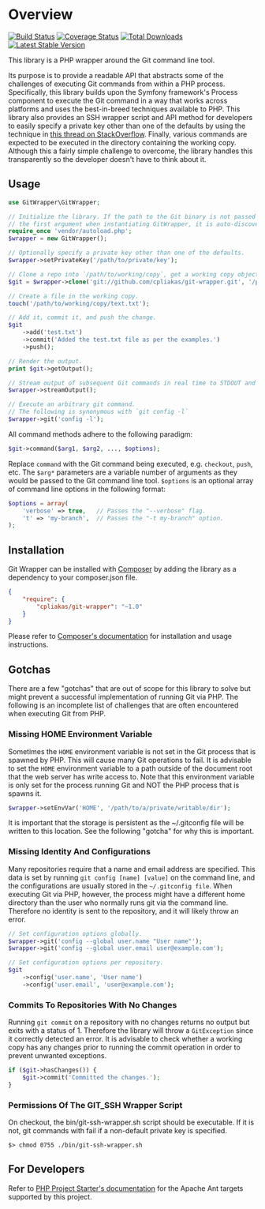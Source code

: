 # Overview

[![Build Status](https://travis-ci.org/cpliakas/git-wrapper.png)](https://travis-ci.org/cpliakas/git-wrapper)
[![Coverage Status](https://coveralls.io/repos/cpliakas/git-wrapper/badge.png?branch=master)](https://coveralls.io/r/cpliakas/git-wrapper?branch=master)
[![Total Downloads](https://poser.pugx.org/cpliakas/git-wrapper/downloads.png)](https://packagist.org/packages/cpliakas/git-wrapper)
[![Latest Stable Version](https://poser.pugx.org/cpliakas/git-wrapper/v/stable.png)](https://packagist.org/packages/cpliakas/git-wrapper)

This library is a PHP wrapper around the Git command line tool.

Its purpose is to provide a readable API that abstracts some of the challenges
of executing Git commands from within a PHP process. Specifically, this library
builds upon the Symfony framework's Process component to execute the Git command
in a way that works across platforms and uses the best-in-breed techniques
available to PHP. This library also provides an SSH wrapper script and API
method for developers to easily specify a private key other than one of the
defaults by using the technique in [this thread on StackOverflow](http://stackoverflow.com/a/3500308/870667).
Finally, various commands are expected to be executed in the directory
containing the working copy. Although this a fairly simple challenge to
overcome, the library handles this transparently so the developer doesn't have
to think about it.

## Usage

```php
use GitWrapper\GitWrapper;

// Initialize the library. If the path to the Git binary is not passed as
// the first argument when instantiating GitWrapper, it is auto-discovered.
require_once 'vendor/autoload.php';
$wrapper = new GitWrapper();

// Optionally specify a private key other than one of the defaults.
$wrapper->setPrivateKey('/path/to/private/key');

// Clone a repo into `/path/to/working/copy`, get a working copy object.
$git = $wrapper->clone('git://github.com/cpliakas/git-wrapper.git', '/path/to/working/copy');

// Create a file in the working copy.
touch('/path/to/working/copy/text.txt');

// Add it, commit it, and push the change.
$git
    ->add('test.txt')
    ->commit('Added the test.txt file as per the examples.')
    ->push();

// Render the output.
print $git->getOutput();

// Stream output of subsequent Git commands in real time to STDOUT and STDERR.
$wrapper->streamOutput();

// Execute an arbitrary git command.
// The following is synonymous with `git config -l`
$wrapper->git('config -l');
```

All command methods adhere to the following paradigm:

```php
$git->command($arg1, $arg2, ..., $options);
```

Replace `command` with the Git command being executed, e.g. `checkout`, `push`,
etc. The `$arg*` parameters are a variable number of arguments as they would be
passed to the Git command line tool. `$options` is an optional array of command
line options in the following format:

```php
$options = array(
    'verbose' => true,   // Passes the "--verbose" flag.
    't' => 'my-branch',  // Passes the "-t my-branch" option.
);
```

## Installation

Git Wrapper can be installed with [Composer](http://getcomposer.org) by adding
the library as a dependency to your composer.json file.

```json
{
    "require": {
        "cpliakas/git-wrapper": "~1.0"
    }
}
```

Please refer to [Composer's documentation](https://github.com/composer/composer/blob/master/doc/00-intro.md#introduction)
for installation and usage instructions.

## Gotchas

There are a few "gotchas" that are out of scope for this library to solve but
might prevent a successful implementation of running Git via PHP. The following
is an incomplete list of challenges that are often encountered when executing
Git from PHP.

### Missing HOME Environment Variable

Sometimes the `HOME` environment variable is not set in the Git process that is
spawned by PHP. This will cause many Git operations to fail. It is advisable to
set the `HOME` environment variable to a path outside of the document root that
the web server has write access to. Note that this environment variable is only
set for the process running Git and NOT the PHP process that is spawns it.

```php
$wrapper->setEnvVar('HOME', '/path/to/a/private/writable/dir');
```

It is important that the storage is persistent as the ~/.gitconfig file will be
written to this location. See the following "gotcha" for why this is important.

### Missing Identity And Configurations

Many repositories require that a name and email address are specified. This data
is set by running `git config [name] [value]` on the command line, and the
configurations are usually stored in the `~/.gitconfig file`. When executing Git
via PHP, however, the process might have a different home directory than the
user who normally runs git via the command line. Therefore no identity is sent
to the repository, and it will likely throw an error.

```php
// Set configuration options globally.
$wrapper->git('config --global user.name "User name"');
$wrapper->git('config --global user.email user@example.com');

// Set configuration options per repository.
$git
    ->config('user.name', 'User name')
    ->config('user.email', 'user@example.com');
```

### Commits To Repositories With No Changes

Running `git commit` on a repository with no changes returns no output but exits
with a status of 1. Therefore the library will throw a `GitException` since it
correctly detected an error. It is advisable to check whether a working copy has
any changes prior to running the commit operation in order to prevent unwanted
exceptions.

```php
if ($git->hasChanges()) {
    $git->commit('Committed the changes.');
}
```

### Permissions Of The GIT_SSH Wrapper Script

On checkout, the bin/git-ssh-wrapper.sh script should be executable. If it is
not, git commands with fail if a non-default private key is specified.

    $> chmod 0755 ./bin/git-ssh-wrapper.sh

## For Developers

Refer to [PHP Project Starter's documentation](https://github.com/cpliakas/php-project-starter#using-apache-ant)
for the Apache Ant targets supported by this project.
